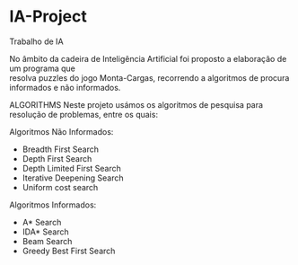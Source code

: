 # IA-Project
Trabalho de IA

No  âmbito  da  cadeira  de  Inteligência  Artificial  foi  proposto  a elaboração  de  um  programa  que  
resolva puzzles do  jogo  Monta-Cargas,  recorrendo  a  algoritmos  de  procura  informados  e  não informados. 

ALGORITHMS
Neste projeto usámos os algoritmos de pesquisa para resolução de 
problemas, entre os quais:
  
  Algoritmos Não Informados:
  - Breadth First Search
  - Depth First Search
  - Depth Limited First Search
  - Iterative Deepening Search
  - Uniform cost search
  
  Algoritmos Informados:
  - A* Search
  - IDA* Search
  - Beam Search
  - Greedy Best First Search
